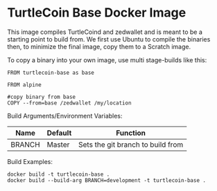 # TurtleCoin Base Docker Image

This image compiles TurtleCoind and zedwallet and is meant to be a starting point to build from. We first use Ubuntu to compile the binaries then, to minimize the final image, copy them to a Scratch image.

To copy a binary into your own image, use multi stage-builds like this:
```
FROM turtlecoin-base as base

FROM alpine

#copy binary from base
COPY --from=base /zedwallet /my/location
```

Build Arguments/Environment Variables:

| Name | Default | Function |
| --- | --- | --- |
| BRANCH | Master | Sets the git branch to build from |

Build Examples:
```
docker build -t turtlecoin-base .
docker build --build-arg BRANCH=development -t turtlecoin-base .
```